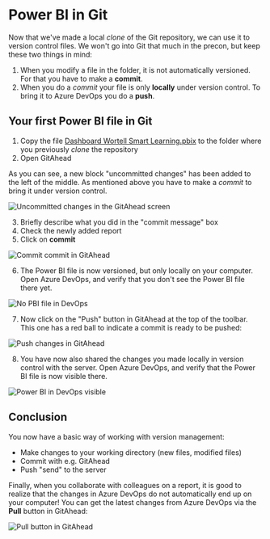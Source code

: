 # Power BI in Git

Now that we've made a local *clone* of the Git repository, we can use it to version control files.
We won't go into Git that much in the precon, but keep these two things in mind:

1. When you modify a file in the folder, it is not automatically versioned. For that you have to make a **commit**.
2. When you do a *commit* your file is only **locally** under version control. To bring it to Azure DevOps you do a **push**.

## Your first Power BI file in Git

1. Copy the file [Dashboard Wortell Smart Learning.pbix](https://github.com/wortell-smart-learning/devopspowerbi/raw/master/Dashboard%20Wortell%20Smart%20Learning.pbix) to the folder where you previously *clone* the repository
2. Open GitAhead

As you can see, a new block "uncommitted changes" has been added to the left of the middle. As mentioned above you have to make a *commit* to bring it under version control.

![Uncommitted changes in the GitAhead screen](img/15-uncommitted-changes.png)

3. Briefly describe what you did in the "commit message" box
4. Check the newly added report
5. Click on **commit**

![Commit commit in GitAhead](img/16-commit-doorvoeren.png)

6. The Power BI file is now versioned, but only locally on your computer. Open Azure DevOps, and verify that you don't see the Power BI file there yet.

![No PBI file in DevOps](img/17-geen-pbi-in-azure-devops.png)

7. Now click on the "Push" button in GitAhead at the top of the toolbar. This one has a red ball to indicate a commit is ready to be pushed:

![Push changes in GitAhead](img/18-push-changes.png)

8. You have now also shared the changes you made locally in version control with the server. Open Azure DevOps, and verify that the Power BI file is now visible there.

![Power BI in DevOps visible](img/19-pbi-in-devops-zichtbaar.png)

## Conclusion

You now have a basic way of working with version management:

* Make changes to your working directory (new files, modified files)
* Commit with e.g. GitAhead
* Push "send" to the server

Finally, when you collaborate with colleagues on a report, it is good to realize that the changes in Azure DevOps do not automatically end up on your computer! You can get the latest changes from Azure DevOps via the **Pull** button in GitAhead:

![Pull button in GitAhead](img/20-pull-git-ahead.png)